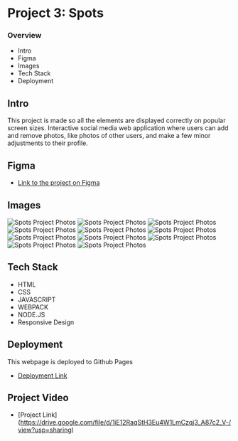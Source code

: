# Project 3: Spots

### Overview

-   Intro
-   Figma
-   Images
-   Tech Stack
-   Deployment

## Intro

This project is made so all the elements are displayed correctly on popular screen sizes. Interactive social media web application where users can add and remove photos, like photos of other users, and make a few minor adjustments to their profile.

## Figma

-   [Link to the project on Figma](https://www.figma.com/file/BBNm2bC3lj8QQMHlnqRsga/Sprint-3-Project-%E2%80%94-Spots?type=design&node-id=2%3A60&mode=design&t=afgNFybdorZO6cQo-1)

## Images

![Spots Project Photos](images/1-photo-by-moritz-feldmann-from-pexels.jpg) ![Spots Project Photos](images/2-photo-by-ceiline-from-pexels.jpg) ![Spots Project Photos](images/3-photo-by-tubanur-dogan-from-pexels.jpg) ![Spots Project Photos](images/4-photo-by-maurice-laschet-from-pexels.jpg) ![Spots Project Photos](images/5-photo-by-van-anh-nguyen-from-pexels.jpg) ![Spots Project Photos](images/6-photo-by-moritz-feldmann-from-pexels.jpg) ![Spots Project Photos](images/avatar.jpg) ![Spots Project Photos](images/Logo.svg) ![Spots Project Photos](images/pencil.svg) ![Spots Project Photos](images/plus.svg) ![Spots Project Photos](images/Union.svg)

## Tech Stack

-   HTML
-   CSS
-   JAVASCRIPT
-   WEBPACK
-   NODE.JS
-   Responsive Design

## Deployment

This webpage is deployed to Github Pages

-   [Deployment Link](https://cpeterson27.github.io/se_project_spots/)

## Project Video

-   [Project Link] (https://drive.google.com/file/d/1iE12RaqStH3Eu4W1LmCzqj3_A87c2_V-/view?usp=sharing)
